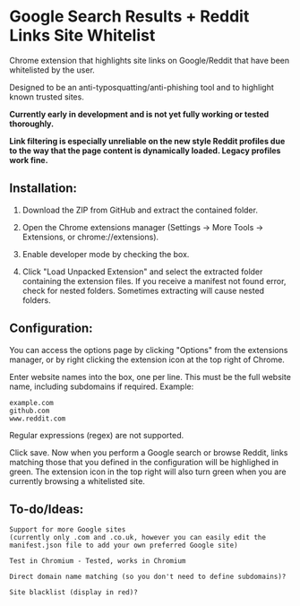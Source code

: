 # Google Search Results + Reddit Links Site Whitelist
Chrome extension that highlights site links on Google/Reddit that have been whitelisted by the user.

Designed to be an anti-typosquatting/anti-phishing tool and to highlight known trusted sites.

**Currently early in development and is not yet fully working or tested thoroughly.**

**Link filtering is especially unreliable on the new style Reddit profiles due to the way that the page content is dynamically loaded. Legacy profiles work fine.**

## Installation:

1. Download the ZIP from GitHub and extract the contained folder.

2. Open the Chrome extensions manager (Settings -> More Tools -> Extensions, or chrome://extensions).

3. Enable developer mode by checking the box.

4. Click "Load Unpacked Extension" and select the extracted folder containing the extension files. If you receive a manifest not found error, check for nested folders. Sometimes extracting will cause nested folders.

## Configuration:

You can access the options page by clicking "Options" from the extensions manager, or by right clicking the extension icon at the top right of Chrome.

Enter website names into the box, one per line. This must be the full website name, including subdomains if required. Example:

    example.com
    github.com
    www.reddit.com
    
Regular expressions (regex) are not supported.
    
Click save. Now when you perform a Google search or browse Reddit, links matching those that you defined in the configuration will be highlighed in green. The extension icon in the top right will also turn green when you are currently browsing a whitelisted site.

## To-do/Ideas:

    Support for more Google sites
    (currently only .com and .co.uk, however you can easily edit the manifest.json file to add your own preferred Google site)
        
    Test in Chromium - Tested, works in Chromium
    
    Direct domain name matching (so you don't need to define subdomains)?
    
    Site blacklist (display in red)?
